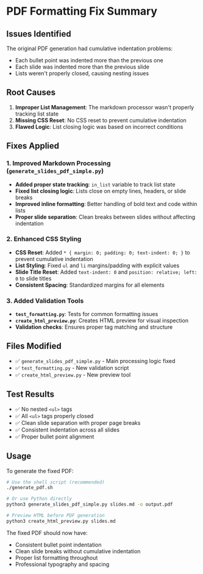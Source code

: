 # PDF Formatting Fix Summary

## Issues Identified

The original PDF generation had cumulative indentation problems:

- Each bullet point was indented more than the previous one
- Each slide was indented more than the previous slide
- Lists weren't properly closed, causing nesting issues

## Root Causes

1. **Improper List Management**: The markdown processor wasn't properly tracking list state
2. **Missing CSS Reset**: No CSS reset to prevent cumulative indentation
3. **Flawed Logic**: List closing logic was based on incorrect conditions

## Fixes Applied

### 1. Improved Markdown Processing (`generate_slides_pdf_simple.py`)

- **Added proper state tracking**: `in_list` variable to track list state
- **Fixed list closing logic**: Lists close on empty lines, headers, or slide breaks
- **Improved inline formatting**: Better handling of bold text and code within lists
- **Proper slide separation**: Clean breaks between slides without affecting indentation

### 2. Enhanced CSS Styling

- **CSS Reset**: Added `* { margin: 0; padding: 0; text-indent: 0; }` to prevent cumulative indentation
- **List Styling**: Fixed `ul` and `li` margins/padding with explicit values
- **Slide Title Reset**: Added `text-indent: 0` and `position: relative; left: 0` to slide titles
- **Consistent Spacing**: Standardized margins for all elements

### 3. Added Validation Tools

- **`test_formatting.py`**: Tests for common formatting issues
- **`create_html_preview.py`**: Creates HTML preview for visual inspection
- **Validation checks**: Ensures proper tag matching and structure

## Files Modified

- ✅ `generate_slides_pdf_simple.py` - Main processing logic fixed
- ✅ `test_formatting.py` - New validation script
- ✅ `create_html_preview.py` - New preview tool

## Test Results

- ✅ No nested `<ul>` tags
- ✅ All `<ul>` tags properly closed
- ✅ Clean slide separation with proper page breaks
- ✅ Consistent indentation across all slides
- ✅ Proper bullet point alignment

## Usage

To generate the fixed PDF:

```bash
# Use the shell script (recommended)
./generate_pdf.sh

# Or use Python directly
python3 generate_slides_pdf_simple.py slides.md -o output.pdf

# Preview HTML before PDF generation
python3 create_html_preview.py slides.md
```

The fixed PDF should now have:

- Consistent bullet point indentation
- Clean slide breaks without cumulative indentation
- Proper list formatting throughout
- Professional typography and spacing
